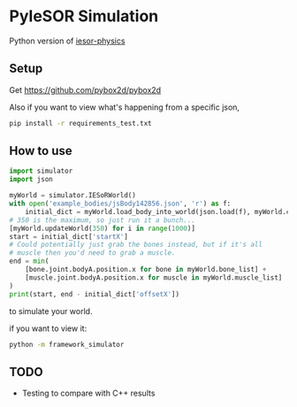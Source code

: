 # PyIeSOR Simulation

Python version of [iesor-physics](https://github.com/OptimusLime/iesor-physics)

## Setup

Get https://github.com/pybox2d/pybox2d

Also if you want to view what's happening from a specific json,

```bash
pip install -r requirements_test.txt
```

## How to use

```python
import simulator
import json

myWorld = simulator.IESoRWorld()
with open('example_bodies/jsBody142856.json', 'r') as f:
    initial_dict = myWorld.load_body_into_world(json.load(f), myWorld.canvas)
# 350 is the maximum, so just run it a bunch...
[myWorld.updateWorld(350) for i in range(1000)]
start = initial_dict['startX']
# Could potentially just grab the bones instead, but if it's all 
# muscle then you'd need to grab a muscle.
end = min(
    [bone.joint.bodyA.position.x for bone in myWorld.bone_list] +
    [muscle.joint.bodyA.position.x for muscle in myWorld.muscle_list]
)
print(start, end - initial_dict['offsetX'])
```

to simulate your world.

if you want to view it:
```bash
python -m framework_simulator
```

## TODO

- Testing to compare with C++ results